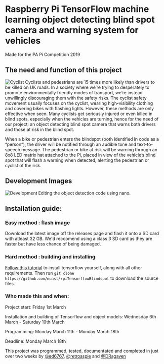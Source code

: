 # Raspberry Pi TensorFlow machine learning object detecting blind spot camera and warning system for vehicles
Made for the PA Pi Competition 2019

## The need and function of this project
![Cyclist](https://github.com/nuast/rpiTensorflowBlindspot/blob/master/documentation/pexels-photo-1458935.jpeg)
Cyclists and pedestrians are 15 times more likely than drivers to be killed on UK roads. In a society where we’re trying to desperately to promote environmentally friendly modes of transport, we’re instead unwillingly discouraging them with the safety risks. The cyclist safety movement usually focuses on the cyclist, wearing high-visibility clothing and covering bikes with flashing lights. However, these methods are only effective when seen. Many cyclists get seriously injured or even killed in blind spots, especially when the vehicles are turning, hence for the need of our project; an object detecting blind spot camera that warns both drivers and those at risk in the blind spot.

When a bike or pedestrian enters the blindspot (both identified in code as a “person”), the driver will be notified through an audible tone and text-to-speech message. The pedestrian or bike at risk will be warning through an 8x8 LED matrix hat attached to the Pi, placed in view of the vehicle’s blind spot that will flash a warning when detected, alerting the pedestrian or cyclist of the risk.

## Development Images
![Development](https://raw.githubusercontent.com/nuast/rpiTensorflowBlindspot/master/documentation/IMG_20190311_123431.jpg)
Editing the object detection code using nano.

## Installation guide:
### Easy method : flash image
Download the latest image off the releases page and flash it onto a SD card with atleast 32 GB. We'd reccomend using a class 3 SD card as they are faster but have less chance of being damaged.

### Hard method : building and installing
[Follow this tutorial](https://github.com/EdjeElectronics/TensorFlow-Object-Detection-on-the-Raspberry-Pi) to install tensorflow yourself, along with all other requirements. Then run `git clone https://github.com/nuast/rpiTensorflowBlindspot` to download the source files.

### Who made this and when:
Project start: Friday 1st March

Installation and building of Tensorflow and object models: Wednesday 6th March - Saturday 10th March

Programming: Monday March 11th - Monday March 18th

Deadline: Monday March 18th

This project was programmed, tested, documentated and completed in just over two weeks by [@ed6767](https://github.com/ed6767), [@retroaspie](https://github.com/retroaspie) and [@DRagaven](https://github.com/DRagaven)
